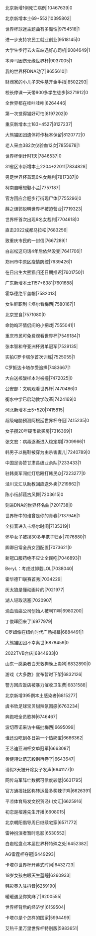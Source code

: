 北京新增1例死亡病例|10467639|0

北京新增本土69+552|10395802|

世界杯球迷主题曲有多魔性|9754518|1

进一步支持农民工就业创业|9518145|0

大学生步行去火车站遇好心司机|9084649|1

本泽马因伤无缘世界杯|9037005|1

我的世界杯DNA动了|8655610|1

财阀家的小儿子宋仲基开金手指|8502293|

校长停课一天带900多学生徒步|8271912|0

全世界都在哇咔哇咔|8264446|

第一次觉得猫好可怕|8197202|0

重庆新增本土183+4527|8127237|

大熊猫团团遗体将作标本保留|8120772|0

老人采血382次仅验血12次|7855678|1

世界杯倒计时1天|7846537|0

31省区市新增本土2204+22011|7834828|

男足世界杯首现6名女裁判|7817387|0

柯南自曝想娶小兰|7757187|

官方回应合肥步行街现尸体|7755296|0

薛之谦郭聪明世界杯被迫营业|7719323|

世界杯首次出现6名女裁判|7704618|0

直击2022成都马拉松|7683256|

致重庆市民的一封信|7667289|1

白岩松这句话4年后依然没变|7641706|1

郑州市中原区疫情防控|7639426|1

在日出生大熊猫归还日期推迟|7601750|1

广东新增本土1157+8381|7601688|

霍华德绝平盖帽|7582013|

女生辞职到卡塔尔看梅西|7580167|1

北京堂食|7571080|0

命韵峋环情侣间的小把戏|7555041|1

重庆市民可免费观看世界杯|7549184|1

张本智和夺亚洲杯男单冠军|7529135|

实拍C罗卡塔尔首次训练|7525055|1

C罗抵达卡塔尔受追捧|7483667|1

大白送核酸样本时被撞|7472025|0

公安部：文明观看世界杯|7470486|0

衡水中学已启动教学改革|7424169|0

河北新增本土5+520|7415815|

超级电脑预测阿根廷世界杯夺冠|7415235|0

女子攒20年硬币欲买房|7316369|1

张文宏：病毒逐渐进入稳定期|7309966|1

韩男子以拖鞋被穿为由杀害妻儿|7240789|0

中国足协赞甘肃县级业余队|7233433|1

驻韩美军闯红灯后殴打韩民众|7223277|0

泾川文汇队助教回应送外卖|7219862|1

陈小纭郝葭古风舞|7203615|0

刻进DNA的世界杯名曲|7201738|0

世界杯中的谁曾是你的青春|7137946|1

全抖音进入卡塔尔时间|7135319|1

怀孕女子被拐30多年携子归乡|7076880|1

卿卿日常全员女团配置|7073621|0

新冠口服药绝不应让全民吃|7046893|1

BeryL：考虑过卸载LOL|7038040|

霍华德T1联赛首秀|7034229|

灰太狼是懂动画片的|7021977|

湖人轻取活塞|7020907|

滴血验癌公司创始人被判11年|6980200|

丁俊晖回来了|6977979|

C罗蜡像在纽约时代广场揭幕|6884491|1

大熊猫团团不幸离世|6878459|0

2022TVB台庆|6844933|0

山东一感染者白天救狗晚上卖狗|6832890|0

游戏《大多数》宣布暂时下架|6832126|

警方回应饭店被暴力催收卫生费|6831588|

北京新增395例本土感染者|6815277|

虞书欣足球宝贝甜辣氛围感|6763234|

奔跑吧全员歌神|6746467|

波切蒂诺采访中痛批梅西|6695099|

谁还没吃到冬日第一个热奶宝|6686362|

王艺迪亚洲杯女单冠军|6663087|

黄健翔让范志毅别再卷了|6643647|

请假3天被开除女子发声|6641177|0

网传乌军阵亡数据可信度较低|6631795|

官方通报社区称转运最多奖辣子鸡|6626391|

平凉体育局发文祝贺泾川文汇|6625916|

初恋是榴莲先生开播|6608015|

北京朝阳倡导周日继续宅家|6571772|

雷神扮演者暂时息影|6530552|

白岩松盘点本届世界杯特殊之处|6452382|

AG雷霆杯夺冠|6449293|

卡塔尔世界杯开幕式时间|6432723|

18岁女孩右眼天生蓝瞳|6260933|

韩彩英入驻抖音|6259190|

暖暖遇见你笑麻了|6200555|

世界杯背后的经济学|6159504|

卡塔尔是个怎样的国家|5994499|

艾热千里万里世界杯特别版|5983651|

